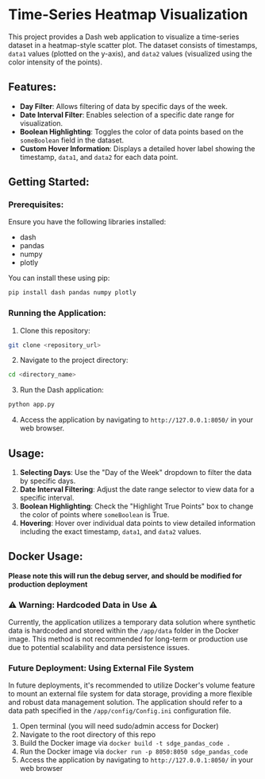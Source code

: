 # Time-Series Heatmap Visualization

This project provides a Dash web application to visualize a time-series dataset in a heatmap-style scatter plot. The dataset consists of timestamps, `data1` values (plotted on the y-axis), and `data2` values (visualized using the color intensity of the points).

## Features:

- **Day Filter**: Allows filtering of data by specific days of the week.
- **Date Interval Filter**: Enables selection of a specific date range for visualization.
- **Boolean Highlighting**: Toggles the color of data points based on the `someBoolean` field in the dataset.
- **Custom Hover Information**: Displays a detailed hover label showing the timestamp, `data1`, and `data2` for each data point.

## Getting Started:

### Prerequisites:

Ensure you have the following libraries installed:

- dash
- pandas
- numpy
- plotly

You can install these using pip:

```bash
pip install dash pandas numpy plotly
```

### Running the Application:

1. Clone this repository:

```bash
git clone <repository_url>
```

2. Navigate to the project directory:

```bash
cd <directory_name>
```

3. Run the Dash application:

```bash
python app.py
```

4. Access the application by navigating to `http://127.0.0.1:8050/` in your web browser.

## Usage:

1. **Selecting Days**: Use the "Day of the Week" dropdown to filter the data by specific days.
2. **Date Interval Filtering**: Adjust the date range selector to view data for a specific interval.
3. **Boolean Highlighting**: Check the "Highlight True Points" box to change the color of points where `someBoolean` is True.
4. **Hovering**: Hover over individual data points to view detailed information including the exact timestamp, `data1`, and `data2` values.

## Docker Usage:

**Please note this will run the debug server, and should be modified for production deployment**

### ⚠️ Warning: Hardcoded Data in Use ⚠️

Currently, the application utilizes a temporary data solution where synthetic data is hardcoded and stored within the `/app/data` folder in the Docker image. This method is not recommended for long-term or production use due to potential scalability and data persistence issues.

### Future Deployment: Using External File System

In future deployments, it's recommended to utilize Docker's volume feature to mount an external file system for data storage, providing a more flexible and robust data management solution. The application should refer to a data path specified in the `/app/config/Config.ini` configuration file.


1. Open terminal (you will need sudo/admin access for Docker)
2. Navigate to the root directory of this repo
3. Build the Docker image via `docker build -t sdge_pandas_code .`
4. Run the Docker image via `docker run -p 8050:8050 sdge_pandas_code`
5. Access the application by navigating to `http://127.0.0.1:8050/` in your web browser